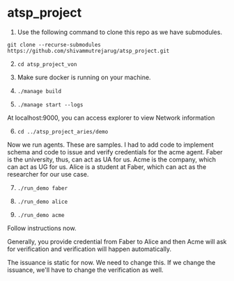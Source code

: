 # atsp_project

1. Use the following command to clone this repo as we have submodules. 

`git clone --recurse-submodules https://github.com/shivammutrejarug/atsp_project.git`

2. `cd atsp_project_von`

3. Make sure docker is running on your machine.

4. `./manage build`

5. `./manage start --logs`

At localhost:9000, you can access explorer to view Network information

6. `cd ../atsp_project_aries/demo`

Now we run agents. These are samples. I had to add code to implement schema and code to issue and verify credentials for the acme agent. Faber is the university, thus, can act as UA for us. Acme is the company, which can act as UG for us. Alice is a student at Faber, which can act as the researcher for our use case. 

7. `./run_demo faber`

8. `./run_demo alice`

9. `./run_demo acme`

Follow instructions now. 

Generally, you provide credential from Faber to Alice and then Acme will ask for verification and verification will happen automatically. 

The issuance is static for now. We need to change this. If we change the issuance, we'll have to change the verification as well. 


